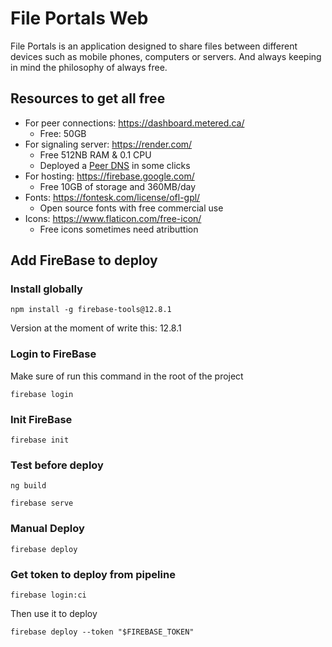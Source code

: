 # File Portals Web

File Portals is an application designed to share files between different devices such as mobile phones, computers or servers.
And always keeping in mind the philosophy of always free.

## Resources to get all free
- For peer connections: https://dashboard.metered.ca/
    - Free: 50GB
- For signaling server: https://render.com/
    - Free 512NB RAM & 0.1 CPU
    - Deployed a [Peer DNS](https://github.com/xutyxd/peer-dns) in some clicks
- For hosting: https://firebase.google.com/
    - Free 10GB of storage and 360MB/day
- Fonts: https://fontesk.com/license/ofl-gpl/
    - Open source fonts with free commercial use
- Icons: https://www.flaticon.com/free-icon/
    - Free icons sometimes need atributtion


## Add FireBase to deploy

### Install globally
```
npm install -g firebase-tools@12.8.1
```
Version at the moment of write this: 12.8.1

### Login to FireBase
Make sure of run this command in the root of the project
```
firebase login
```

### Init FireBase
```
firebase init
```

### Test before deploy

```
ng build
```

```
firebase serve
```

### Manual Deploy

```
firebase deploy
```

### Get token to deploy from pipeline
```
firebase login:ci
```
Then use it to deploy
```
firebase deploy --token "$FIREBASE_TOKEN"
```